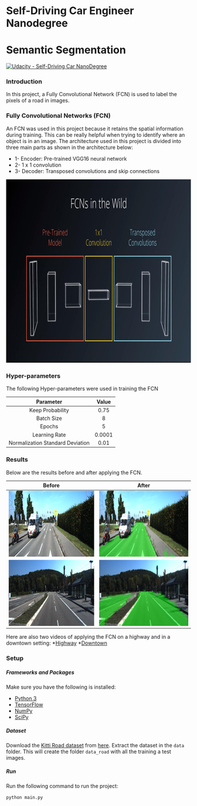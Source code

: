 # Self-Driving Car Engineer Nanodegree
# Semantic Segmentation

[![Udacity - Self-Driving Car NanoDegree](https://s3.amazonaws.com/udacity-sdc/github/shield-carnd.svg)](http://www.udacity.com/drive)

### Introduction
In this project, a Fully Convolutional Network (FCN) is used to label the pixels of a road in images.

### Fully Convolutional Networks (FCN)
An FCN was used in this project because it retains the spatial information during training. This can be really helpful when trying to identify where an object is in an image. The architecture used in this project is divided into three main parts as shown in the architecture below:
* 1- Encoder: Pre-trained VGG16 neural network
* 2- 1 x 1 convolution
* 3- Decoder: Transposed convolutions and skip connections

<p align="center"><img src="./README_images/FCN_arch.jpg" alt="FCN_arch" height="500"/></p>

### Hyper-parameters
The following Hyper-parameters were used in training the FCN

| Parameter                        | Value   | 
|:--------------------------------:|:-------:| 
| Keep Probability                 | 0.75    | 
| Batch Size                       | 8       |
| Epochs                           | 5       |
| Learning Rate                    | 0.0001  |
| Normalization Standard Deviation | 0.01    |

### Results
Below are the results before and after applying the FCN.

Before                                                            | After
:-------------------------------------------------------------------:|:-------------------------------------------------------------------:
<img src="./README_images/before_umm_000041.png" alt="before1" height="180"> | <img src="./README_images/umm_000041.png" alt="after1" height="180">
<img src="./README_images/before_umm_000084.png" alt="before2" height="180"> | <img src="./README_images/umm_000084.png" alt="after2" height="180">

Here are also two videos of applying the FCN on a highway and in a downtown setting:
*[Highway](https://youtu.be/mqSOvY3Jvxg)
*[Downtown](https://youtu.be/PBUvMJwdbSw)


### Setup
##### Frameworks and Packages
Make sure you have the following is installed:
 - [Python 3](https://www.python.org/)
 - [TensorFlow](https://www.tensorflow.org/)
 - [NumPy](http://www.numpy.org/)
 - [SciPy](https://www.scipy.org/)
##### Dataset
Download the [Kitti Road dataset](http://www.cvlibs.net/datasets/kitti/eval_road.php) from [here](http://www.cvlibs.net/download.php?file=data_road.zip).  Extract the dataset in the `data` folder.  This will create the folder `data_road` with all the training a test images.

##### Run
Run the following command to run the project:
```
python main.py
```
